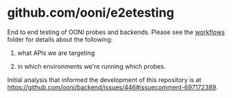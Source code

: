 # github.com/ooni/e2etesting

End to end testing of OONI probes and backends. Please see the [workflows](
.github/workflows) folder for details about the following:

1. what APIs we are targeting

2. in which environments we're running which probes.

Initial analysis that informed the development of this repository is at
https://github.com/ooni/backend/issues/446#issuecomment-697172389.
